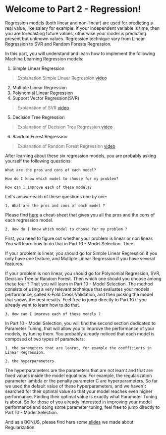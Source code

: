 # Welcome to Part 2 - Regression!


Regression models (both linear and non-linear) are used for predicting a real value, like salary for example. If your independent variable is time, then you are forecasting future values, otherwise your model is predicting present but unknown values. Regression technique vary from Linear Regression to SVR and Random Forests Regression.

In this part, you will understand and learn how to implement the following Machine Learning Regression models:

1. Simple Linear Regression
> Explanation Simple Linear Regression [video](https://www.youtube.com/watch?v=CtKeHnfK5uA)
2. Multiple Linear Regression
3. Polynomial Linear Regression
4. Support Vector Regression(SVR) 
> Explanation of SVR [video](https://www.youtube.com/watch?v=Y6RRHw9uN9o)
5. Decision Tree Regression
> Explanation of Decision Tree Regression [video](https://www.youtube.com/watch?v=DCZ3tsQIoGU)
6. Random Forest Regression
> Explanation of Random Forest Regression [video](https://www.youtube.com/watch?v=D_2LkhMJcfY
)

After learning about these six regression models, you are probably asking yourself the following questions:

    What are the pros and cons of each model?

    How do I know which model to choose for my problem?

    How can I improve each of these models?

Let's answer each of these questions one by one:

    1. What are the pros and cons of each model ?

Please find [here](https://github.com/mHamzaHanif/machine_learning/blob/02_regression/Part%202:%20Regression/materail-for-README/pros_cons_regression.pdf) a cheat-sheet that gives you all the pros and the cons of each regression model.

    2. How do I know which model to choose for my problem ?

First, you need to figure out whether your problem is linear or non linear. You will learn how to do that in Part 10 - Model Selection. Then:

If your problem is linear, you should go for Simple Linear Regression if you only have one feature, and Multiple Linear Regression if you have several features.

If your problem is non linear, you should go for Polynomial Regression, SVR, Decision Tree or Random Forest. Then which one should you choose among these four ? That you will learn in Part 10 - Model Selection. The method consists of using a very relevant technique that evaluates your models performance, called k-Fold Cross Validation, and then picking the model that shows the best results. Feel free to jump directly to Part 10 if you already want to learn how to do that.

    3. How can I improve each of these models ?

In Part 10 - Model Selection, you will find the second section dedicated to Parameter Tuning, that will allow you to improve the performance of your models, by tuning them. You probably already noticed that each model is composed of two types of parameters:

    1. the parameters that are learnt, for example the coefficients in Linear Regression,

    2. the hyperparameters.

The hyperparameters are the parameters that are not learnt and that are fixed values inside the model equations. For example, the regularization parameter lambda or the penalty parameter C are hyperparameters. So far we used the default value of these hyperparameters, and we haven't searched for their optimal value so that your model reaches even higher performance. Finding their optimal value is exactly what Parameter Tuning is about. So for those of you already interested in improving your model performance and doing some parameter tuning, feel free to jump directly to Part 10 - Model Selection.

And as a BONUS, please find here some [slides](https://github.com/mHamzaHanif/machine_learning/blob/02_regression/Part%202:%20Regression/materail-for-README/Regularization.pdf) we made about Regularization.
